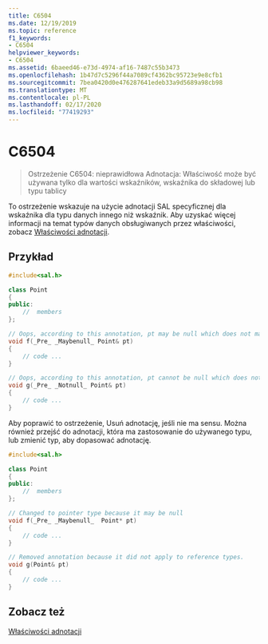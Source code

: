 ```yaml
---
title: C6504
ms.date: 12/19/2019
ms.topic: reference
f1_keywords:
- C6504
helpviewer_keywords:
- C6504
ms.assetid: 6baeed46-e73d-4974-af16-7487c55b3473
ms.openlocfilehash: 1b47d7c5296f44a7089cf4362bc95723e9e8cfb1
ms.sourcegitcommit: 7bea0420d0e476287641edeb33a9d5689a98cb98
ms.translationtype: MT
ms.contentlocale: pl-PL
ms.lasthandoff: 02/17/2020
ms.locfileid: "77419293"
---
```

# <a name="c6504"></a>C6504

> Ostrzeżenie C6504: nieprawidłowa Adnotacja: Właściwość może być używana tylko dla wartości wskaźników, wskaźnika do składowej lub typu tablicy

To ostrzeżenie wskazuje na użycie adnotacji SAL specyficznej dla wskaźnika dla typu danych innego niż wskaźnik. Aby uzyskać więcej informacji na temat typów danych obsługiwanych przez właściwości, zobacz [Właściwości adnotacji](using-sal-annotations-to-reduce-c-cpp-code-defects.md).

## <a name="example"></a>Przykład

```cpp
#include<sal.h>

class Point
{
public:
    //  members
};

// Oops, according to this annotation, pt may be null which does not make sense for a reference types
void f(_Pre_ _Maybenull_ Point& pt)
{
    // code ...
}

// Oops, according to this annotation, pt cannot be null which does not make sense for a reference types
void g(_Pre_ _Notnull_ Point& pt)
{
    // code ...
}
```

Aby poprawić to ostrzeżenie, Usuń adnotację, jeśli nie ma sensu.  Można również przejść do adnotacji, która ma zastosowanie do używanego typu, lub zmienić typ, aby dopasować adnotację.

```cpp
#include<sal.h>

class Point
{
public:
    //  members
};

// Changed to pointer type because it may be null
void f(_Pre_ _Maybenull_  Point* pt)
{
    // code ...
}

// Removed annotation because it did not apply to reference types.
void g(Point& pt)
{
    // code ...
}
```

## <a name="see-also"></a>Zobacz też

[Właściwości adnotacji](using-sal-annotations-to-reduce-c-cpp-code-defects.md)
